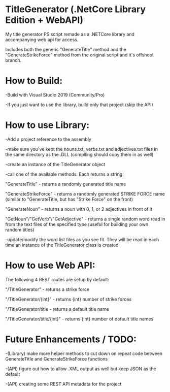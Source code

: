 # TitleGenerator (.NetCore Library Edition + WebAPI)
My title generator PS script remade as a .NETCore library and accompanying web api for access.

Includes both the generic "GenerateTitle" method and the "GenerateStrikeForce" method from the original script and it's offshoot branch.

# How to Build:
-Build with Visual Studio 2019 (Community/Pro)

-If you just want to use the library, build only that project (skip the API)

# How to use Library:
-Add a project reference to the assembly

-make sure you've kept the nouns.txt, verbs.txt and adjectives.txt files in the same directory as the .DLL (compiling should copy them in as well)

-create an instance of the TitleGenerator object

-call one of the available methods. Each returns a string:
  
  "GenerateTitle" - returns a randomly generated title name
  
  "GenerateStrikeForce" - returns a randomly generated STRIKE FORCE name (similar to "GenerateTitle, but has "Strike Force" on the front)
  
  "GenerateNoun" - returns a noun with 0, 1, or 2 adjectives in front of it
  
  "GetNoun"/"GetVerb"/"GetAdjective" - returns a single random word read in from the text files of the specified type (useful for building your own random titles)

-update/modify the word list files as you see fit. They will be read in each time an instance of the TitleGenerator class is created

# How to use Web API:
The following 4 REST routes are setup by default:

"/TitleGenerator" - returns a strike force

"/TitleGenerator/{int}" - returns {int} number of strike forces

"/TitleGenerator/title - returns a default title name

"/TitleGenerator/title/{int}" - returns {int} number of default title names


# Future Enhancements / TODO:
-(Library) make more helper methods to cut down on repeat code between GenerateTitle and GenerateStrikeForce functions

-(API) figure out how to allow .XML output as well but keep JSON as the default

-(API) creating some REST API metadata for the project
